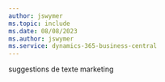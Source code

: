 ```yaml
---
author: jswymer
ms.topic: include
ms.date: 08/08/2023
ms.author: jswymer
ms.service: dynamics-365-business-central
---
```

suggestions de texte marketing